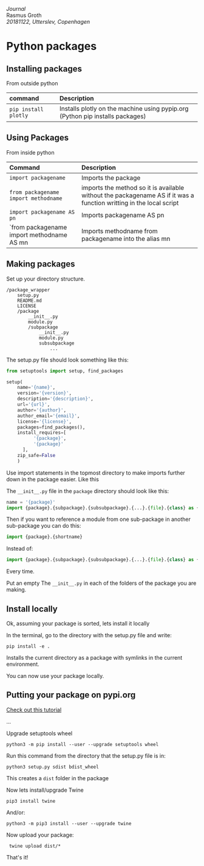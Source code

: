 *Journal*  
Rasmus Groth  
*20181122, Utterslev, Copenhagen*

# Python packages

## Installing packages

From outside python

| command | Description |
| :-- | :-- |
| `pip install plotly` | Installs plotly on the machine using pypip.org (Python pip installs packages) |

## Using Packages
From inside python

| Command | Description |
| :-- | :--
| `import packagename` | Imports the package | packagename.methodname()
| `from packagename import methodname` | imports the method so it is available without the packagename AS if it was a function writting in the local script| methodname() |
| `import packagename AS pn` | Imports packagename AS pn | `pn.methodname()` |
| `from packagename import methodname AS mn | Imports methodname from packagename into the alias mn | `mn()` |


## Making packages

Set up your directory structure.

```
/package_wrapper
    setup.py
    README.md
    LICENSE
    /package
        __init__.py
        module.py
        /subpackage
            __init__.py
            module.py
            subsubpackage
                ...
```

The setup.py file should look something like this:

```py
from setuptools import setup, find_packages

setup(
    name='{name}',
    version='{version}',
    description='{description}',
    url='{url}',
    author='{author}',
    author_email='{email}',
    license='{license}',
    packages=find_packages(),
    install_requires=[
          '{package}',
          '{package}'
      ],
    zip_safe=False
    )
```


Use import statements in the topmost directory to make imports further down in the package easier. Like this

The ```__init__.py``` file in the ```package``` directory should look like this:
```py
name = '{package}'
import {package}.{subpackage}.{subsubpackage}.{...}.{file}.{class} as {shortname}
```
Then if you want to reference a module from one sub-package in another sub-package you can do this:
```py
import {package}.{shortname}
```
Instead of:
```py
import {package}.{subpackage}.{subsubpackage}.{...}.{file}.{class} as {shortname}
```
Every time.

Put an empty The ```__init__.py``` in each of the folders of the package you are making.

## Install locally

Ok, assuming your package is sorted, lets install it locally

In the terminal, go to the directory with the setup.py file and write:
```
pip install -e .
```
Installs the current directory as a package with symlinks in the current environment.

You can now use your package locally.


## Putting your package on pypi.org
[Check out this tutorial](https://packaging.python.org/tutorials/packaging-projects/)

...

Upgrade setuptools wheel
```
python3 -m pip install --user --upgrade setuptools wheel
```
Run this command from the directory that the setup.py file is in:
```
python3 setup.py sdist bdist_wheel
```
This creates a ```dist``` folder in the package

Now lets install/upgrade Twine

```
pip3 install twine
```
And/or:

```
python3 -m pip3 install --user --upgrade twine
```

Now upload your package:
```
 twine upload dist/*
 ```

That's it!
